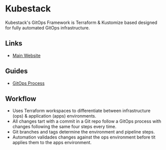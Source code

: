 # Kubestack

<!--
kbst
-->

Kubestack's GitOps Framework is Terraform & Kustomize based designed for fully automated GitOps infrastructure.

## Links

- [Main Website](https://kubestack.com/)

## Guides

- [GitOps Process](https://kubestack.com/framework/documentation/gitops-process)

## Workflow

- Uses Terraform workspaces to differentiate between infrastructure (ops) & application (apps) environments.
- All changes tart with a commit in a Git repo follow a GitOps process with changes following the same four steps every time.
- Git branches and tags determine the environment and pipeline steps.
- Automation validades changes against the ops environment before tit applies them to the apps environment.
